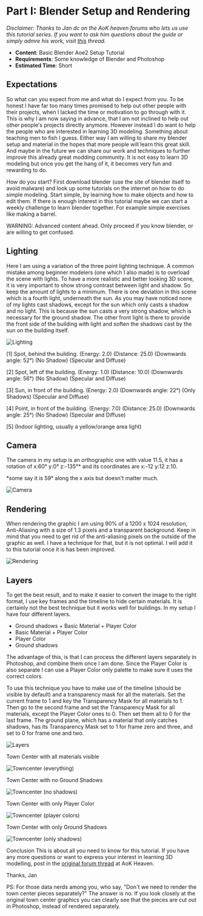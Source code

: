 # Part I: Blender Setup and Rendering

*Disclaimer: Thanks to Jan dc on the AoK.heaven forums who lets us use this tutorial series. If you want to ask him questions about the guide or simply admre his work, visit [this](http://aok.heavengames.com/cgi-bin/forums/display.cgi?action=st&fn=9&tn=44487&st=recent&f=9,44487,0,10) thread.*

* **Content**: Basic Blender Aoe2 Setup Tutorial
* **Requirements**: Some knowledge of Blender and Photoshop
* **Estimated Time**: Short

## Expectations

So what can you expect from me and what do I expect from you. To be honest I have far too many times promised to help out other people with their projects, when I lacked the time or motivation to go through with it. This is why I am now saying in advance, that I am not inclined to help out other people's projects directly anymore. However instead I do want to help the people who are interested in learning 3D modeling. Something about teaching men to fish I guess. Either way I am willing to share my blender setup and material in the hopes that more people will learn this great skill. And maybe in the future we can share our work and techniques to further improve this already great modding community. It is not easy to learn 3D modeling but once you get the hang of it, it becomes very fun and rewarding to do.

How do you start? First download blender (use the site of blender itself to avoid malware) and look up some tutorials on the internet on how to do simple modeling. Start simple, by learning how to make objects and how to edit them. If there is enough interest in this tutorial maybe we can start a weekly challenge to learn blender together. For example simple exercises like making a barrel.

WARNING: Advanced content ahead. Only proceed if you know blender, or are willing to get confused.

## Lighting

Here I am using a variation of the three point lighting technique. A common mistake among beginner modelers (one which I also made) is to overload the scene with lights. To have a more realistic and better looking 3D scene, it is very important to show strong contrast between light and shadow. So keep the amount of lights to a minimum.
There is one deviation in this scene which is a fourth light, underneath the sun. As you may have noticed none of my lights cast shadows, except for the sun which only casts a shadow and no light. This is because the sun casts a very strong shadow, which is necessary for the ground shadow. The other front light is there to provide the front side of the building with light and soften the shadows cast by the sun on the building itself.

![Lighting](images/setup_lighting.png)

[1] Spot, behind the building. (Energy: 2.0) (Distance: 25.0) (Downwards angle: 52°) (No Shadow) (Specular and Diffuse)

[2] Spot, left of the building. (Energy: 1.0) (Distance: 10.0) (Downwards angle: 56°) (No Shadow) (Specular and Diffuse)

[3] Sun, in front of the building. (Energy: 2.0) (Downwards angle: 22°) (Only Shadows) (Specular and Diffuse)

[4] Point, in front of the building. (Energy: 7.0) (Distance: 25.0) (Downwards angle: 25°) (No Shadow) (Specular and Diffuse)

[5] (Indoor lighting, usually a yellow/orange area light)

## Camera

The camera in my setup is an orthographic one with value 11.5, it has a rotation of x:60° y:0° z:-135°\* and its coordinates are x:-12 y:12 z:10.

\*some say it is 59° along the x axis but doesn't matter much.

![Camera](images/setup_camera.png)

## Rendering

When rendering the graphic I am using 90% of a 1200 x 1024 resolution, Anti-Aliasing with a size of 1.3 pixels and a transparent background. Keep in mind that you need to get rid of the anti-aliasing pixels on the outside of the graphic as well. I have a technique for that, but it is not optimal. I will add it to this tutorial once it is has been improved.

![Rendering](images/setup_rendering.png)

## Layers

To get the best result, and to make it easier to convert the image to the right format, I use key frames and the timeline to hide certain materials. It is certainly not the best technique but it works well for buildings. In my setup I have four different layers.

* Ground shadows + Basic Material + Player Color
* Basic Material + Player Color
* Player Color
* Ground shadows

The advantage of this, is that I can process the different layers separately in Photoshop, and combine them once I am done. Since the Player Color is also separate I can use a Player Color only palette to make sure it uses the correct colors.

To use this technique you have to make use of the timeline (should be visible by default) and a transparency mask for all the materials. Set the current frame to 1 and key the Transparency Mask for all materials to 1. Then go to the second frame and set the Transparency Mask for all materials, except the Player Color ones to 0. Then set them all to 0 for the last frame. The ground plane, which has a material that only catches shadows, has its Transparency Mask set to 1 for frame zero and three, and set to 0 for frame one and two.

![Layers](images/setup_layers.png)

Town Center with all materials visible

![Towncenter (everything)](images/setup_tc_all.png)

Town Center with no Ground Shadows

![Towncenter (no shadows)](images/setup_tc_no_shadows.png)

Town Center with only Player Color

![Towncenter (player colors)](images/setup_tc_color.png)

Town Center with only Ground Shadows

![Towncenter (only shadows)](images/setup_tc_only_shadows.png)

Conclusion
This is about all you need to know for this tutorial. If you have any more questions or want to express your interest in learning 3D modelling, post in the [original forum thread](http://aok.heavengames.com/cgi-bin/forums/display.cgi?action=ct&f=26,42291,,10) at AoK Heaven.

Thanks,
Jan

PS: For those data nerds among you, who say, "Don't we need to render the town center pieces separately?" The answer is no. If you look closely at the original town center graphics you can clearly see that the pieces are cut out in Photoshop, instead of rendered separately.
